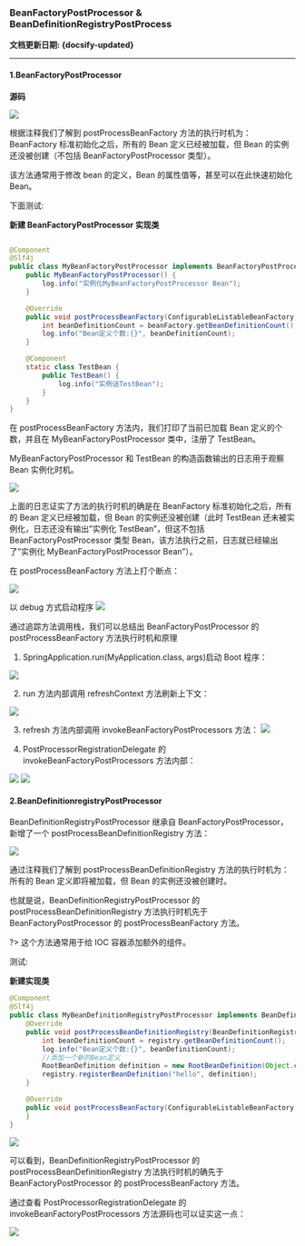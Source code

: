 ### BeanFactoryPostProcessor & BeanDefinitionRegistryPostProcess <!-- {docsify-ignore} -->

**文档更新日期: {docsify-updated}**

---

#### 1.BeanFactoryPostProcessor

**源码**

![](https://typora-img-1257000606.cos.ap-beijing.myqcloud.com/sF2eda.png)

根据注释我们了解到 postProcessBeanFactory 方法的执行时机为：BeanFactory 标准初始化之后，所有的 Bean 定义已经被加载，但 Bean 的实例还没被创建（不包括 BeanFactoryPostProcessor 类型）。

该方法通常用于修改 bean 的定义，Bean 的属性值等，甚至可以在此快速初始化 Bean。

下面测试:

**新建 BeanFactoryPostProcessor 实现类**

```java

@Component
@Slf4j
public class MyBeanFactoryPostProcessor implements BeanFactoryPostProcessor {
	public MyBeanFactoryPostProcessor() {
		log.info("实例化MyBeanFactoryPostProcessor Bean");
	}

	@Override
	public void postProcessBeanFactory(ConfigurableListableBeanFactory beanFactory) throws BeansException {
		int beanDefinitionCount = beanFactory.getBeanDefinitionCount();
		log.info("Bean定义个数:{}", beanDefinitionCount);
	}

	@Component
	static class TestBean {
		public TestBean() {
			log.info("实例话TestBean");
		}
	}
}

```

在 postProcessBeanFactory 方法内，我们打印了当前已加载 Bean 定义的个数，并且在 MyBeanFactoryPostProcessor 类中，注册了 TestBean。

MyBeanFactoryPostProcessor 和 TestBean 的构造函数输出的日志用于观察 Bean 实例化时机。

![](https://typora-img-1257000606.cos.ap-beijing.myqcloud.com/j4SPIu.png)

上面的日志证实了方法的执行时机的确是在 BeanFactory 标准初始化之后，所有的 Bean 定义已经被加载，但 Bean 的实例还没被创建（此时 TestBean 还未被实例化，日志还没有输出”实例化 TestBean”，但这不包括 BeanFactoryPostProcessor 类型 Bean，该方法执行之前，日志就已经输出了”实例化 MyBeanFactoryPostProcessor
Bean”）。

在 postProcessBeanFactory 方法上打个断点：

![](https://typora-img-1257000606.cos.ap-beijing.myqcloud.com/36Xdh6.png)

以 debug 方式启动程序
![](https://typora-img-1257000606.cos.ap-beijing.myqcloud.com/6dA1YW.png)

通过追踪方法调用栈，我们可以总结出 BeanFactoryPostProcessor 的 postProcessBeanFactory 方法执行时机和原理

1. SpringApplication.run(MyApplication.class, args)启动 Boot 程序：

![](https://typora-img-1257000606.cos.ap-beijing.myqcloud.com/Ey2PB2.png)

2. run 方法内部调用 refreshContext 方法刷新上下文：

![](https://typora-img-1257000606.cos.ap-beijing.myqcloud.com/qJukJy.png)

3. refresh 方法内部调用 invokeBeanFactoryPostProcessors 方法：
   ![](https://typora-img-1257000606.cos.ap-beijing.myqcloud.com/xBHGaU.png)

4. PostProcessorRegistrationDelegate 的 invokeBeanFactoryPostProcessors 方法内部：

![](https://typora-img-1257000606.cos.ap-beijing.myqcloud.com/zNxR0X.png)
![](https://typora-img-1257000606.cos.ap-beijing.myqcloud.com/1oSyvp.png)

#### 2.BeanDefinitionregistryPostProcessor

BeanDefinitionRegistryPostProcessor 继承自 BeanFactoryPostProcessor，新增了一个 postProcessBeanDefinitionRegistry 方法：

![](https://typora-img-1257000606.cos.ap-beijing.myqcloud.com/DiEEuF.png)

通过注释我们了解到 postProcessBeanDefinitionRegistry 方法的执行时机为：所有的 Bean 定义即将被加载，但 Bean 的实例还没被创建时。

也就是说，BeanDefinitionRegistryPostProcessor 的 postProcessBeanDefinitionRegistry 方法执行时机先于 BeanFactoryPostProcessor 的 postProcessBeanFactory 方法。

?> 这个方法通常用于给 IOC 容器添加额外的组件。

测试:

**新建实现类**

```java
@Component
@Slf4j
public class MyBeanDefinitionRegistryPostProcessor implements BeanDefinitionRegistryPostProcessor {
	@Override
	public void postProcessBeanDefinitionRegistry(BeanDefinitionRegistry registry) throws BeansException {
		int beanDefinitionCount = registry.getBeanDefinitionCount();
		log.info("Bean定义个数:{}", beanDefinitionCount);
		//添加一个新的Bean定义
		RootBeanDefinition definition = new RootBeanDefinition(Object.class);
		registry.registerBeanDefinition("hello", definition);
	}

	@Override
	public void postProcessBeanFactory(ConfigurableListableBeanFactory beanFactory) throws BeansException {
	}
}
```

![](https://typora-img-1257000606.cos.ap-beijing.myqcloud.com/n70VTo.png)

可以看到，BeanDefinitionRegistryPostProcessor 的 postProcessBeanDefinitionRegistry 方法执行时机的确先于 BeanFactoryPostProcessor 的 postProcessBeanFactory 方法。

通过查看 PostProcessorRegistrationDelegate 的 invokeBeanFactoryPostProcessors 方法源码也可以证实这一点：

![](https://typora-img-1257000606.cos.ap-beijing.myqcloud.com/0fJmvv.png)
